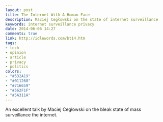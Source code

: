 ```yaml
---
layout: post
title: The Internet With A Human Face
description: Maciej Cegłowski on the state of internet surveillance
keywords: internet surveillance privacy
date: 2014-06-06 14:27
comments: true
link: http://idlewords.com/bt14.htm
tags:
- tech
- opinion
- article
- privacy
- politics
colors:
- "#532A19"
- "#011268"
- "#716659"
- "#562F1F"
- "#5A311A"
---
```


An excellent talk by Maciej Cegłowski on the bleak state of mass surveillance the internet.
